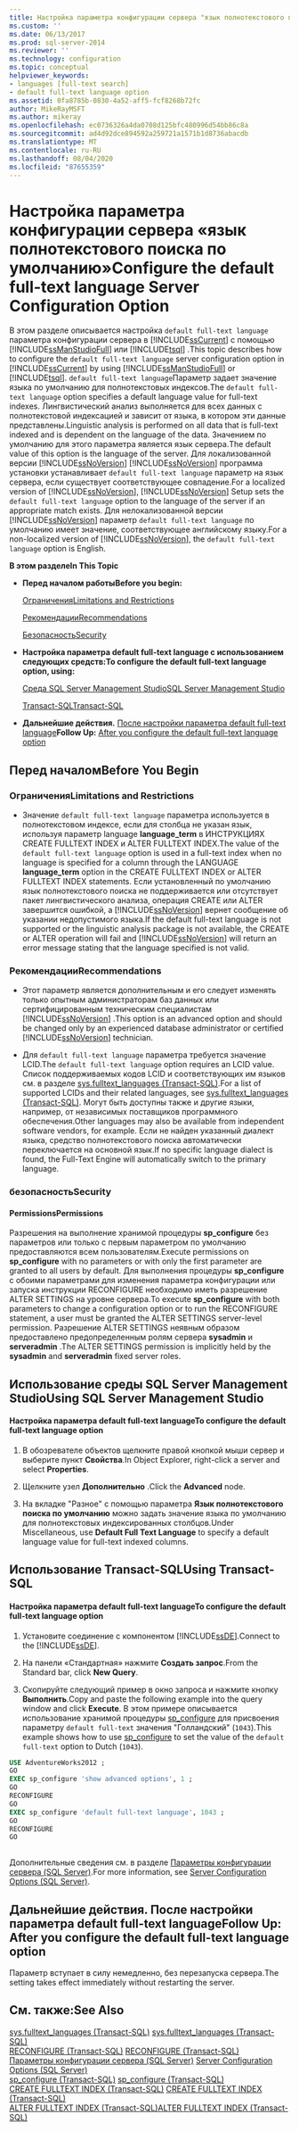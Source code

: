 ```yaml
---
title: Настройка параметра конфигурации сервера "язык полнотекстового поиска по умолчанию" | Документы Майкрософт
ms.custom: ''
ms.date: 06/13/2017
ms.prod: sql-server-2014
ms.reviewer: ''
ms.technology: configuration
ms.topic: conceptual
helpviewer_keywords:
- languages [full-text search]
- default full-text language option
ms.assetid: 0fa8785b-0830-4a52-aff5-fcf8268b72fc
author: MikeRayMSFT
ms.author: mikeray
ms.openlocfilehash: ec0736326a4da0708d125bfc480996d54bb86c8a
ms.sourcegitcommit: ad4d92dce894592a259721a1571b1d8736abacdb
ms.translationtype: MT
ms.contentlocale: ru-RU
ms.lasthandoff: 08/04/2020
ms.locfileid: "87655359"
---
```

# <a name="configure-the-default-full-text-language-server-configuration-option"></a><span data-ttu-id="b1124-102">Настройка параметра конфигурации сервера «язык полнотекстового поиска по умолчанию»</span><span class="sxs-lookup"><span data-stu-id="b1124-102">Configure the default full-text language Server Configuration Option</span></span>
  <span data-ttu-id="b1124-103">В этом разделе описывается настройка `default full-text language` параметра конфигурации сервера в [!INCLUDE[ssCurrent](../../includes/sscurrent-md.md)] с помощью [!INCLUDE[ssManStudioFull](../../includes/ssmanstudiofull-md.md)] или [!INCLUDE[tsql](../../includes/tsql-md.md)] .</span><span class="sxs-lookup"><span data-stu-id="b1124-103">This topic describes how to configure the `default full-text language` server configuration option in [!INCLUDE[ssCurrent](../../includes/sscurrent-md.md)] by using [!INCLUDE[ssManStudioFull](../../includes/ssmanstudiofull-md.md)] or [!INCLUDE[tsql](../../includes/tsql-md.md)].</span></span> <span data-ttu-id="b1124-104">`default full-text language`Параметр задает значение языка по умолчанию для полнотекстовых индексов.</span><span class="sxs-lookup"><span data-stu-id="b1124-104">The `default full-text language` option specifies a default language value for full-text indexes.</span></span> <span data-ttu-id="b1124-105">Лингвистический анализ выполняется для всех данных с полнотекстовой индексацией и зависит от языка, в котором эти данные представлены.</span><span class="sxs-lookup"><span data-stu-id="b1124-105">Linguistic analysis is performed on all data that is full-text indexed and is dependent on the language of the data.</span></span> <span data-ttu-id="b1124-106">Значением по умолчанию для этого параметра является язык сервера.</span><span class="sxs-lookup"><span data-stu-id="b1124-106">The default value of this option is the language of the server.</span></span> <span data-ttu-id="b1124-107">Для локализованной версии [!INCLUDE[ssNoVersion](../../includes/ssnoversion-md.md)] [!INCLUDE[ssNoVersion](../../includes/ssnoversion-md.md)] программа установки устанавливает `default full-text language` параметр на язык сервера, если существует соответствующее совпадение.</span><span class="sxs-lookup"><span data-stu-id="b1124-107">For a localized version of [!INCLUDE[ssNoVersion](../../includes/ssnoversion-md.md)], [!INCLUDE[ssNoVersion](../../includes/ssnoversion-md.md)] Setup sets the `default full-text language` option to the language of the server if an appropriate match exists.</span></span> <span data-ttu-id="b1124-108">Для нелокализованной версии [!INCLUDE[ssNoVersion](../../includes/ssnoversion-md.md)] параметр `default full-text language` по умолчанию имеет значение, соответствующее английскому языку.</span><span class="sxs-lookup"><span data-stu-id="b1124-108">For a non-localized version of [!INCLUDE[ssNoVersion](../../includes/ssnoversion-md.md)], the `default full-text language` option is English.</span></span>  
  
 <span data-ttu-id="b1124-109">**В этом разделе**</span><span class="sxs-lookup"><span data-stu-id="b1124-109">**In This Topic**</span></span>  
  
-   <span data-ttu-id="b1124-110">**Перед началом работы**</span><span class="sxs-lookup"><span data-stu-id="b1124-110">**Before you begin:**</span></span>  
  
     [<span data-ttu-id="b1124-111">Ограничения</span><span class="sxs-lookup"><span data-stu-id="b1124-111">Limitations and Restrictions</span></span>](#Restrictions)  
  
     [<span data-ttu-id="b1124-112">Рекомендации</span><span class="sxs-lookup"><span data-stu-id="b1124-112">Recommendations</span></span>](#Recommendations)  
  
     [<span data-ttu-id="b1124-113">Безопасность</span><span class="sxs-lookup"><span data-stu-id="b1124-113">Security</span></span>](#Security)  
  
-   <span data-ttu-id="b1124-114">**Настройка параметра default full-text language с использованием следующих средств:**</span><span class="sxs-lookup"><span data-stu-id="b1124-114">**To configure the default full-text language option, using:**</span></span>  
  
     [<span data-ttu-id="b1124-115">Среда SQL Server Management Studio</span><span class="sxs-lookup"><span data-stu-id="b1124-115">SQL Server Management Studio</span></span>](#SSMSProcedure)  
  
     [<span data-ttu-id="b1124-116">Transact-SQL</span><span class="sxs-lookup"><span data-stu-id="b1124-116">Transact-SQL</span></span>](#TsqlProcedure)  
  
-   <span data-ttu-id="b1124-117">**Дальнейшие действия.**  [После настройки параметра default full-text language](#FollowUp)</span><span class="sxs-lookup"><span data-stu-id="b1124-117">**Follow Up:**  [After you configure the default full-text language option](#FollowUp)</span></span>  
  
##  <a name="before-you-begin"></a><a name="BeforeYouBegin"></a> <span data-ttu-id="b1124-118">Перед началом</span><span class="sxs-lookup"><span data-stu-id="b1124-118">Before You Begin</span></span>  
  
###  <a name="limitations-and-restrictions"></a><a name="Restrictions"></a> <span data-ttu-id="b1124-119">Ограничения</span><span class="sxs-lookup"><span data-stu-id="b1124-119">Limitations and Restrictions</span></span>  
  
-   <span data-ttu-id="b1124-120">Значение `default full-text language` параметра используется в полнотекстовом индексе, если для столбца не указан язык, используя параметр language **language_term** в ИНСТРУКЦИЯХ CREATE FULLTEXT INDEX и ALTER FULLTEXT INDEX.</span><span class="sxs-lookup"><span data-stu-id="b1124-120">The value of the `default full-text language` option is used in a full-text index when no language is specified for a column through the LANGUAGE **language_term** option in the CREATE FULLTEXT INDEX or ALTER FULLTEXT INDEX statements.</span></span> <span data-ttu-id="b1124-121">Если установленный по умолчанию язык полнотекстового поиска не поддерживается или отсутствует пакет лингвистического анализа, операция CREATE или ALTER завершится ошибкой, а [!INCLUDE[ssNoVersion](../../includes/ssnoversion-md.md)] вернет сообщение об указании недопустимого языка.</span><span class="sxs-lookup"><span data-stu-id="b1124-121">If the default full-text language is not supported or the linguistic analysis package is not available, the CREATE or ALTER operation will fail and [!INCLUDE[ssNoVersion](../../includes/ssnoversion-md.md)] will return an error message stating that the language specified is not valid.</span></span>  
  
###  <a name="recommendations"></a><a name="Recommendations"></a> <span data-ttu-id="b1124-122">Рекомендации</span><span class="sxs-lookup"><span data-stu-id="b1124-122">Recommendations</span></span>  
  
-   <span data-ttu-id="b1124-123">Этот параметр является дополнительным и его следует изменять только опытным администраторам баз данных или сертифицированным техническим специалистам [!INCLUDE[ssNoVersion](../../includes/ssnoversion-md.md)] .</span><span class="sxs-lookup"><span data-stu-id="b1124-123">This option is an advanced option and should be changed only by an experienced database administrator or certified [!INCLUDE[ssNoVersion](../../includes/ssnoversion-md.md)] technician.</span></span>  
  
-   <span data-ttu-id="b1124-124">Для `default full-text language` параметра требуется значение LCID.</span><span class="sxs-lookup"><span data-stu-id="b1124-124">The `default full-text language` option requires an LCID value.</span></span> <span data-ttu-id="b1124-125">Список поддерживаемых кодов LCID и соответствующих им языков см. в разделе [sys.fulltext_languages (Transact-SQL)](/sql/relational-databases/system-catalog-views/sys-fulltext-languages-transact-sql).</span><span class="sxs-lookup"><span data-stu-id="b1124-125">For a list of supported LCIDs and their related languages, see [sys.fulltext_languages &#40;Transact-SQL&#41;](/sql/relational-databases/system-catalog-views/sys-fulltext-languages-transact-sql).</span></span> <span data-ttu-id="b1124-126">Могут быть доступны также и другие языки, например, от независимых поставщиков программного обеспечения.</span><span class="sxs-lookup"><span data-stu-id="b1124-126">Other languages may also be available from independent software vendors, for example.</span></span> <span data-ttu-id="b1124-127">Если не найден указанный диалект языка, средство полнотекстового поиска автоматически переключается на основной язык.</span><span class="sxs-lookup"><span data-stu-id="b1124-127">If no specific language dialect is found, the Full-Text Engine will automatically switch to the primary language.</span></span>  
  
###  <a name="security"></a><a name="Security"></a> <span data-ttu-id="b1124-128">безопасность</span><span class="sxs-lookup"><span data-stu-id="b1124-128">Security</span></span>  
  
####  <a name="permissions"></a><a name="Permissions"></a> <span data-ttu-id="b1124-129">Permissions</span><span class="sxs-lookup"><span data-stu-id="b1124-129">Permissions</span></span>  
 <span data-ttu-id="b1124-130">Разрешения на выполнение хранимой процедуры **sp_configure** без параметров или только с первым параметром по умолчанию предоставляются всем пользователям.</span><span class="sxs-lookup"><span data-stu-id="b1124-130">Execute permissions on **sp_configure** with no parameters or with only the first parameter are granted to all users by default.</span></span> <span data-ttu-id="b1124-131">Для выполнения процедуры **sp_configure** с обоими параметрами для изменения параметра конфигурации или запуска инструкции RECONFIGURE необходимо иметь разрешение ALTER SETTINGS на уровне сервера.</span><span class="sxs-lookup"><span data-stu-id="b1124-131">To execute **sp_configure** with both parameters to change a configuration option or to run the RECONFIGURE statement, a user must be granted the ALTER SETTINGS server-level permission.</span></span> <span data-ttu-id="b1124-132">Разрешение ALTER SETTINGS неявным образом предоставлено предопределенным ролям сервера **sysadmin** и **serveradmin** .</span><span class="sxs-lookup"><span data-stu-id="b1124-132">The ALTER SETTINGS permission is implicitly held by the **sysadmin** and **serveradmin** fixed server roles.</span></span>  
  
##  <a name="using-sql-server-management-studio"></a><a name="SSMSProcedure"></a> <span data-ttu-id="b1124-133">Использование среды SQL Server Management Studio</span><span class="sxs-lookup"><span data-stu-id="b1124-133">Using SQL Server Management Studio</span></span>  
  
#### <a name="to-configure-the-default-full-text-language-option"></a><span data-ttu-id="b1124-134">Настройка параметра default full-text language</span><span class="sxs-lookup"><span data-stu-id="b1124-134">To configure the default full-text language option</span></span>  
  
1.  <span data-ttu-id="b1124-135">В обозревателе объектов щелкните правой кнопкой мыши сервер и выберите пункт **Свойства**.</span><span class="sxs-lookup"><span data-stu-id="b1124-135">In Object Explorer, right-click a server and select **Properties**.</span></span>  
  
2.  <span data-ttu-id="b1124-136">Щелкните узел **Дополнительно** .</span><span class="sxs-lookup"><span data-stu-id="b1124-136">Click the **Advanced** node.</span></span>  
  
3.  <span data-ttu-id="b1124-137">На вкладке "Разное" с помощью параметра **Язык полнотекстового поиска по умолчанию** можно задать значение языка по умолчанию для полнотекстовых индексированных столбцов.</span><span class="sxs-lookup"><span data-stu-id="b1124-137">Under Miscellaneous, use **Default Full Text Language** to specify a default language value for full-text indexed columns.</span></span>  
  
##  <a name="using-transact-sql"></a><a name="TsqlProcedure"></a> <span data-ttu-id="b1124-138">Использование Transact-SQL</span><span class="sxs-lookup"><span data-stu-id="b1124-138">Using Transact-SQL</span></span>  
  
#### <a name="to-configure-the-default-full-text-language-option"></a><span data-ttu-id="b1124-139">Настройка параметра default full-text language</span><span class="sxs-lookup"><span data-stu-id="b1124-139">To configure the default full-text language option</span></span>  
  
1.  <span data-ttu-id="b1124-140">Установите соединение с компонентом [!INCLUDE[ssDE](../../includes/ssde-md.md)].</span><span class="sxs-lookup"><span data-stu-id="b1124-140">Connect to the [!INCLUDE[ssDE](../../includes/ssde-md.md)].</span></span>  
  
2.  <span data-ttu-id="b1124-141">На панели «Стандартная» нажмите **Создать запрос**.</span><span class="sxs-lookup"><span data-stu-id="b1124-141">From the Standard bar, click **New Query**.</span></span>  
  
3.  <span data-ttu-id="b1124-142">Скопируйте следующий пример в окно запроса и нажмите кнопку **Выполнить**.</span><span class="sxs-lookup"><span data-stu-id="b1124-142">Copy and paste the following example into the query window and click **Execute**.</span></span> <span data-ttu-id="b1124-143">В этом примере описывается использование хранимой процедуры [sp_configure](/sql/relational-databases/system-stored-procedures/sp-configure-transact-sql) для присвоения параметру `default full-text` значения "Голландский" (`1043`).</span><span class="sxs-lookup"><span data-stu-id="b1124-143">This example shows how to use [sp_configure](/sql/relational-databases/system-stored-procedures/sp-configure-transact-sql) to set the value of the `default full-text` option to Dutch (`1043`).</span></span>  
  
```sql  
USE AdventureWorks2012 ;  
GO  
EXEC sp_configure 'show advanced options', 1 ;  
GO  
RECONFIGURE  
GO  
EXEC sp_configure 'default full-text language', 1043 ;  
GO  
RECONFIGURE  
GO  
  
```  
  
 <span data-ttu-id="b1124-144">Дополнительные сведения см. в разделе [Параметры конфигурации сервера (SQL Server)](server-configuration-options-sql-server.md).</span><span class="sxs-lookup"><span data-stu-id="b1124-144">For more information, see [Server Configuration Options &#40;SQL Server&#41;](server-configuration-options-sql-server.md).</span></span>  
  
##  <a name="follow-up-after-you-configure-the-default-full-text-language-option"></a><a name="FollowUp"></a> <span data-ttu-id="b1124-145">Дальнейшие действия. После настройки параметра default full-text language</span><span class="sxs-lookup"><span data-stu-id="b1124-145">Follow Up: After you configure the default full-text language option</span></span>  
 <span data-ttu-id="b1124-146">Параметр вступает в силу немедленно, без перезапуска сервера.</span><span class="sxs-lookup"><span data-stu-id="b1124-146">The setting takes effect immediately without restarting the server.</span></span>  
  
## <a name="see-also"></a><span data-ttu-id="b1124-147">См. также:</span><span class="sxs-lookup"><span data-stu-id="b1124-147">See Also</span></span>  
 <span data-ttu-id="b1124-148">[sys.fulltext_languages (Transact-SQL)](/sql/relational-databases/system-catalog-views/sys-fulltext-languages-transact-sql) </span><span class="sxs-lookup"><span data-stu-id="b1124-148">[sys.fulltext_languages &#40;Transact-SQL&#41;](/sql/relational-databases/system-catalog-views/sys-fulltext-languages-transact-sql) </span></span>  
 <span data-ttu-id="b1124-149">[RECONFIGURE (Transact-SQL)](/sql/t-sql/language-elements/reconfigure-transact-sql) </span><span class="sxs-lookup"><span data-stu-id="b1124-149">[RECONFIGURE &#40;Transact-SQL&#41;](/sql/t-sql/language-elements/reconfigure-transact-sql) </span></span>  
 <span data-ttu-id="b1124-150">[Параметры конфигурации сервера (SQL Server)](server-configuration-options-sql-server.md) </span><span class="sxs-lookup"><span data-stu-id="b1124-150">[Server Configuration Options &#40;SQL Server&#41;](server-configuration-options-sql-server.md) </span></span>  
 <span data-ttu-id="b1124-151">[sp_configure (Transact-SQL)](/sql/relational-databases/system-stored-procedures/sp-configure-transact-sql) </span><span class="sxs-lookup"><span data-stu-id="b1124-151">[sp_configure &#40;Transact-SQL&#41;](/sql/relational-databases/system-stored-procedures/sp-configure-transact-sql) </span></span>  
 <span data-ttu-id="b1124-152">[CREATE FULLTEXT INDEX (Transact-SQL)](/sql/t-sql/statements/create-fulltext-index-transact-sql) </span><span class="sxs-lookup"><span data-stu-id="b1124-152">[CREATE FULLTEXT INDEX &#40;Transact-SQL&#41;](/sql/t-sql/statements/create-fulltext-index-transact-sql) </span></span>  
 [<span data-ttu-id="b1124-153">ALTER FULLTEXT INDEX (Transact-SQL)</span><span class="sxs-lookup"><span data-stu-id="b1124-153">ALTER FULLTEXT INDEX &#40;Transact-SQL&#41;</span></span>](/sql/t-sql/statements/alter-fulltext-index-transact-sql)  
  
  
